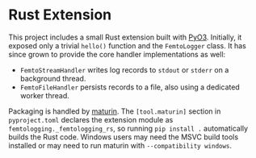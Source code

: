 # Rust Extension

This project includes a small Rust extension built with
[PyO3](https://pyo3.rs/). Initially, it exposed only a trivial `hello()`
function and the `FemtoLogger` class. It has since grown to provide the
core handler implementations as well:

- `FemtoStreamHandler` writes log records to `stdout` or `stderr` on a
  background thread.
- `FemtoFileHandler` persists records to a file, also using a dedicated
  worker thread.

Packaging is handled by [maturin](https://maturin.rs/). The
`[tool.maturin]` section in `pyproject.toml` declares the extension module as
`femtologging._femtologging_rs`, so running `pip install .` automatically
builds the Rust code. Windows users may need the MSVC build tools installed
or may need to run maturin with `--compatibility windows`.

